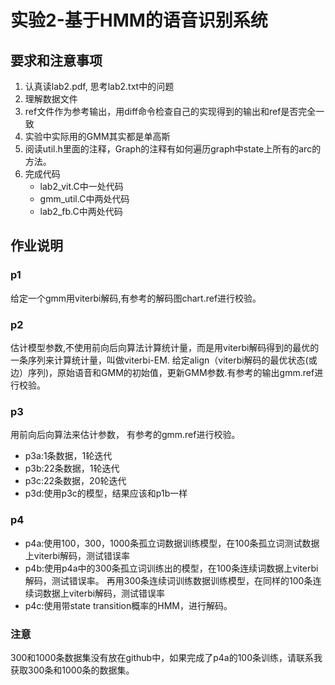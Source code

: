 # 实验2-基于HMM的语音识别系统

## 要求和注意事项
1. 认真读lab2.pdf, 思考lab2.txt中的问题
2. 理解数据文件
3. ref文件作为参考输出，用diff命令检查自己的实现得到的输出和ref是否完全一致
4. 实验中实际用的GMM其实都是单高斯
5. 阅读util.h里面的注释，Graph的注释有如何遍历graph中state上所有的arc的方法。
6. 完成代码
    * lab2_vit.C中一处代码
    * gmm_util.C中两处代码
    * lab2_fb.C中两处代码

## 作业说明

### p1 
给定一个gmm用viterbi解码,有参考的解码图chart.ref进行校验。

### p2 
估计模型参数,不使用前向后向算法计算统计量，而是用viterbi解码得到的最优的一条序列来计算统计量，叫做viterbi-EM. 给定align（viterbi解码的最优状态(或边）序列)，原始语音和GMM的初始值，更新GMM参数.有参考的输出gmm.ref进行校验。

### p3 
用前向后向算法来估计参数， 有参考的gmm.ref进行校验。 
* p3a:1条数据，1轮迭代
* p3b:22条数据，1轮迭代
* p3c:22条数据，20轮迭代
* p3d:使用p3c的模型，结果应该和p1b一样

### p4
* p4a:使用100，300，1000条孤立词数据训练模型，在100条孤立词测试数据上viterbi解码，测试错误率
* p4b:使用p4a中的300条孤立词训练出的模型，在100条连续词数据上viterbi解码，测试错误率。 再用300条连续词训练数据训练模型，在同样的100条连续词数据上viterbi解码，测试错误率
* p4c:使用带state transition概率的HMM，进行解码。

### 注意
300和1000条数据集没有放在github中，如果完成了p4a的100条训练，请联系我获取300条和1000条的数据集。

